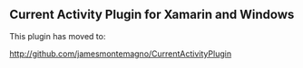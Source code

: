 ## Current Activity Plugin for Xamarin and Windows

This plugin has moved to:

http://github.com/jamesmontemagno/CurrentActivityPlugin